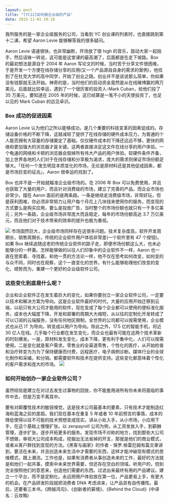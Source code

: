 ```yaml
---
layout: post
title: "[YC12]如何做企业级的产品"
date: 2015-11-01 19:10
---
```


我所服务的是一家企业级服务的公司，当看到 YC 创业课的列表时，也直接跳到第十二课，希望 Aaron Levie 能够解答我的很多疑问。

Aaron Levie 语速很快，也非常幽默，开场放了很 high 的音乐，鼓动大家一起拍手，然后话锋一转说，这可能是这堂课的最高潮了，后面都是在走下坡路。Box 的最初想法是源自于 2004 年 Aaron 写论文的时候，当时苦于分享文件很困难，于是开发一个方便在线存储分享的应用(又一个产品源自自身的需求的案例)，他找到了在杜克大学的高中同学，开始了创业之路。创业并不是说说那么简单，你如果没有钱那就无法开始。神奇的是，当时他们的启动资金竟然是从在线赌博赢的两万美元。后面就比较幸运，遇到了一个很厉害的投资人-Mark Cuban，给他们投了 35 万美元，要知道在 2005 年的时候，这已经算是一笔不小的天使投资了，也足以见的 Mark Cuban 的远见卓识。

### Box 成功的促进因素
Aaron Levie 认为他们之所以能够成功，是几个重要的科技变革的因素促成的。存储设备价格的不断下降，这就减轻了提供了在线存储的硬件成本压力，为普通的个人能否拥有大容量的存储奠定了基础。仅仅硬件成本的下降还远远不够，更快的网络和更加强大的浏览器才是关键。这两者直接决定这文件在线分享的用户体验。一个龟速的网络和卡顿的浏览器会毁掉所有伟大产品的用户体验。软硬件条件齐备，加上世界各地的人们对于在线存储和分享极为渴求，庞大的需求则保证市场份额足够大。「任何一个发生明显本质变化的市场，无论是原材料还是其他促成因素，都是市场巨变的征兆」，Aaron 很幸运的找到了。

Box 也并不是一开始就瞄准企业级市场的。在 2006 年 Box 可以免费使用，并且也获取了大量的用户，而且针对消费级的市场，建立了完善的产品，而企业市场也非常少。摆在 Aaron 面前的是两条路。一条是继续走消费级市场，非常好玩，但是获利困难，你必须非常努力让用户每个月花上几块钱来使用你的服务，而变现的方式要么是购买应用，要么是投放广告，当时整个的市场份额也就只有一千多亿美元；另外一条路，企业级市场非常庞大而且稳定，每年的市场份额高达 3.7 万亿美元，而且他们对于技术带来的效率的提升也极为重视。

![](http://beepony.b0.upaiyun.com/blog/yc12-1.png)
市场固然巨大，企业级市场同样存在这很多问题。技术复杂度高，软件开发周期长，销售周期长，传统的企业软件用户体验非常差(一个软件里有 47 个按钮)。如果 Box 继续追随这老的传统企业软件的路子走，即便市场份额这么大，也未必能够分的一杯羮。怎样能够做的以往人们印象中的企业软件不一样，Aaron 也一直在思索着、寻找着。和他一贯的方法论一样，他不仅在思考如何改变，如何变的与众不同，同时也在观察，这个一直变化的世界，有什么能够助理他们改变的变化，顺势而为，重建一个更好的企业级软件公司。   

### 这些变化到底是什么呢？           

企业和企业软件正在发生着巨大的变化，如果你要创立一家企业软件公司，一定要以技术和解决方案为导向。这是企业软件最好的时代，大量的应用开始迁移到云端，以前只有大公司才能用的软件，现在变成了每个企业都可以使用的便标准化服务，成本也大幅度下降，开发和部署的周期大大缩短，从以往的定制化开发转成了可以订阅的云端服务，没有任何地区限制，全世界的公司都可以按需使用，企业模式也从已 IT 为导向，转变成以用户为导向。除此之外，17.5 亿的智能手机，将近 30 亿人在线。几乎每个行业都在发生变化，而企业也最有可能在这两个技术革新的时刻爆发。一是，原材料发生变化，成本下降，更有利于集中化，人们可以按需使用。二是变化就是客户需求。零售业的全渠道零售，个性化的医疗，从开始检查和治疗转变为为为了保持健康而付费，远程医疗，电子病例诊断。媒体行业的全球化制作和采编，和分销。都需要软件和技术在提供支持。这些变化都意味着个性化的客户需求和庞大的市场。
![](http://beepony.b0.upaiyun.com/blog/yc12-2.png)

### 如何开始创办一家企业软件公司？      

虽然经验是建立在对过去发生过事物的回放，你不能套用进所有你未来将面临的事件中去，但是万变不离其中。      
        
要有对颠覆性技术的敏锐嗅觉，这是技术公司最基本的要素，只有技术才能制造红海和蓝海之前的差距。我们现在基本在重复 5 年或者 10 年前预言的事情，成本的降低使得以往不可能的技术预想变成现实。讲从小处入手，从小市场，小应用下手，在这个基础上慢慢扩张。以 zenpayroll 公司为例，从工资发放入手，到薪酬管理，逐步扩张，逐步开拓更多的服务。发现市场不对称的地方，找到那些大公司不想做，审视大公司成本构成，挖掘出无法省掉的开支，那就是他们的商业模式，或者从客户群找到变现的方法。《黑客与画家》的作者 - 保罗.格雷厄姆有篇文章讲到，要活在未来，并且创造未来生活中才需要的东西，这样才能冲破现有模式的思维模式，跟上潮流。工作也是，如果有消费者从事创造未来的工作，最好的方法就是和他们一起共事，摸索中未来世界需要，但还存在空白的领域。听用户的，但别完全按照他们的意思来，创造他们需要的东西。过滤出来最终有用的产品建议。建立一个平台，而不是定制化。永远把用户体验放在第一位，产品更易上手，有更大的机会。在产品研发阶段就把消费者 DNA 考虑进来，让产品具有自传播性。最后，还要看三本书。《跨越鸿沟》、《创新者的窘境》、《Behind the Cloud》(中译名：云攻略)